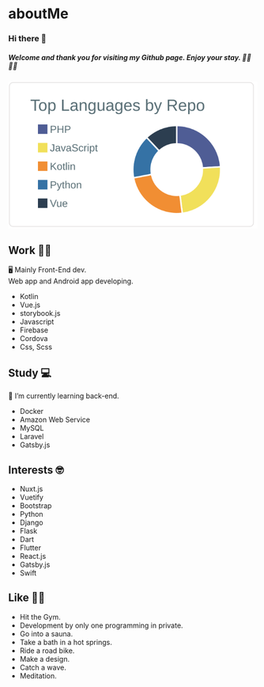 # aboutMe

###  Hi there 👋

##### Welcome and thank you for visiting my Github page. Enjoy your stay. 🚴‍♂️ 🧖‍♂️


[![](https://raw.githubusercontent.com/soregashi-27/aboutMe/main/profile-summary-card-output/default/1-repos-per-language.svg)](https://github.com/vn7n24fzkq/github-profile-summary-cards)


## Work 💁‍♂️
🖥 Mainly Front-End dev. \
   Web app and Android app developing.

- Kotlin
- Vue.js
- storybook.js
- Javascript
- Firebase
- Cordova
- Css, Scss


## Study 💻
🌱 I’m currently learning back-end.

- Docker
- Amazon Web Service
- MySQL
- Laravel
- Gatsby.js


## Interests 🤓
- Nuxt.js
- Vuetify
- Bootstrap
- Python
- Django
- Flask
- Dart
- Flutter
- React.js
- Gatsby.js
- Swift



## Like 🏋️‍♂️
- Hit the Gym.
- Development by only one programming in private.
- Go into a sauna.
- Take a bath in a hot springs.
- Ride a road bike.
- Make a design.
- Catch a wave.
- Meditation.

